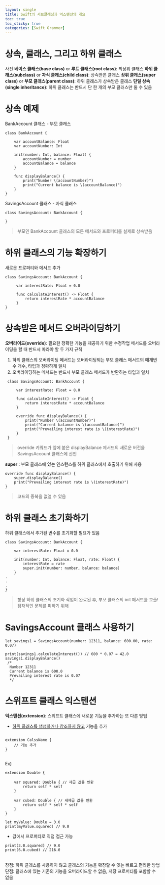 ```yaml
---
layout: single
title: Swift의 서브클래싱과 익스텐션의 개요
toc: true
toc_sticky: true
categories: [Swift Grammer]
---
```


# 상속, 클래스, 그리고 하위 클래스
사진
**베이스 클래스(base class)** or **루트 클래스(root class)**: 최상위 클래스
**하위 클래스(subclass)** or **자식 클래스(child class)**: 상속받은 클래스
**상위 클래스(super class)** or **부모 클래스(parent class)**: 하위 클래스가 상속받은 클래스
**단일 상속(single inheritance)**: 하위 클래스는 반드시 단 한 개의 부모 클래스만 둘 수 있음
 
# 상속 예제
BankAccount 클래스 - 부모 클래스
```
class BankAccount {
     
    var accountBalance: Float
    var accountNumber: Int
     
    init(number: Int, balance: Float) {
        accountNumber = number
        accountBalance = balance
    }
     
    func displayBalance() {
        print("Number \(accountNumber)")
        print("Current balance is \(accountBalance)")
    }
}
```
SavingsAccount 클래스 - 자식 클래스
```
class SavingsAccount: BankAccount {
 
}
```
> 부모인 BankAccount 클래스의 모든 메서드와 프로퍼티를 실제로 상속받음

# 하위 클래스의 기능 확장하기
새로운 프로퍼티와 메서드 추가
```
class SavingsAccount: BankAccount {
     
     var interestRate: Float = 0.0
     
     func calculateInterest() -> Float {
         return interestRate * accountBalance
     }
}
```

# 상속받은 메서드 오버라이딩하기
**오버라이드(override)**: 필요한 정확한 기능을 제공하기 위한 수정작업
메서드를 오버라이딩을 할 때 반드시 따라야 할 두 가지 규칙
 1. 하위 클래스의 오버라이딩 메서드는 오버라이딩되는 부모 클래스 메서드의 매개변수 개수, 타입과 정확하게 일치
 2. 오버라이딩하는 메서드는 반드시 부모 클래스 메서드가 반환하는 타입과 일치
```
 class SavingsAccount: BankAccount {
     
     var interestRate: Float = 0.0
     
     func calculateInterest() -> Float {
         return interestRate * accountBalance
     }
     
     override func displayBalance() {
         print("Number \(accountNumber)")
         print("Current balance is \(accountBalance)")
         print("Prevailing interest rate is \(interestRate)")
     }
 }
```
> override 키워드가 앞에 붙은 displayBalance 메서드의 새로운 버전을 SavingsAccount 클래스에 선언

**super** : 부모 클래스에 있는 인스턴스를 하위 클래스에서 호출하기 위해 사용
```
override func displayBalance() {
    super.displayBalance()
    print("Prevailing interest rate is \(interestRate)")
}
```
> 코드의 중복을 없앨 수 있음
 
# 하위 클래스 초기화하기
하위 클래스에서 추가된 변수를 초기화할 필요가 있음
```
class SavingsAccount: BankAccount {
     
    var interestRate: Float = 0.0
     
    init(number: Int, balance: Float, rate: Float) {
        interestRate = rate
        super.init(number: number, balance: balance)
    }
.
.
.
}
```
> 항상 하위 클래스의 초기화 작업이 완료된 후, 부모 클래스의 init 메서드를 호출!
> 잠재적인 문제를 피하기 위해
 
# SavingsAccount 클래스 사용하기
```
let savings1 = SavingsAccount(number: 12311, balance: 600.00, rate: 0.07)

print(savings1.calculateInterest()) // 600 * 0.07 = 42.0
savings1.displayBalance()
 /*
  Number 12311
  Current balance is 600.0
  Prevailing interest rate is 0.07
  */
```
 
# 스위프트 클래스 익스텐션
**익스텐션(extension)**: 스위프트 클래스에 새로운 기능을 추가하는 또 다른 방법
* <u>하위 클래스를 생성하거나 참조하지 않고</u> 기능을 추가
<pre>
<code>
extension CalssName {
    // 기능 추가
}
</code>
</pre>

Ex)<br/>
```
extension Double {
     
    var squared: Double { // 제곱 값을 반환
        return self * self
    }
     
    var cubed: Double { // 세제곱 값을 반환
        return self * self * self
    }
}
 
let myValue: Double = 3.0
print(myValue.squared) // 9.0
```
* 값에서 프로퍼티로 직접 접근 가능
```
print(3.0.squared) // 9.0
print(6.0.cubed) // 216.0
```
<br/>
장점: 하위 클래스를 사용하지 않고 클래스의 기능을 확장할 수 잇는 빠르고 편리한 방법<br/>
단점: 클래스에 있는 기존의 기능을 오버라이드할 수 없음, 저장 프로퍼티를 포함할 수 없음
